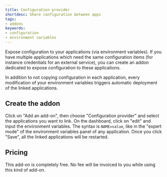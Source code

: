 ```yaml
---
title: Configuration provider
shortdesc: Share configuration between apps
tags:
- addons
keywords:
- configuration
- environment variables
---
```


Expose configuration to your applications (via environment variables).
If you have multiple applications which need the same configuration items
(for instance credentials for an external service), you can create an
addon dedicated to expose configuration to these applications.

In addition to not copying configuration in each application, every modification
of your environment variables triggers automatic deployment of the linked applications.

## Create the addon

Click on "Add an add-on", then choose "Configuration provider" and select the applications
you want to link. On the dashboard, click on "edit" and input the environment variables.
The syntax is `NAME=value`, like in the "expert mode" of the environment variables panel of any application.
Once you click "Save", all the linked applications will be restarted.

## Pricing

This add-on is completely free. No fee will be invoiced to you while using this kind of add-on.
